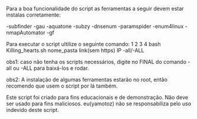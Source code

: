 Para a boa funcionalidade do script as ferramentas a seguir devem estar instalas corretamente:


-subfinder
-gau
-aquatone
-subzy
-dnsenum
-paramspider
-enum4linux
-nmapAutomator
-gf




Para executar o script ultilize o seguinte comando:
                           1            2          3     4
bash Killing_hearts.sh nome_pasta link(sem https) IP  -all/-ALL




obs1: caso não tenha os scripts  necessários, digite no FINAL do comando -all ou -ALL para baixá-los e rodar.

obs2: A instalação de algumas ferramentas estarão no root, então recomendo
que usem o script por lá também.



Este script foi criado para fins educacionais e de demonstração. Não deve ser usado para fins maliciosos. eu(yamotoz) não se responsabiliza pelo uso indevido deste script.
